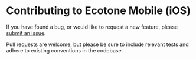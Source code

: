 # Contributing to Ecotone Mobile (iOS)

If you have found a bug, or would like to request a new feature, please [submit an issue](https://github.com/osu-cascades/ecotone-ios/issues).

Pull requests are welcome, but please be sure to include relevant tests and adhere to existing conventions in the codebase.
